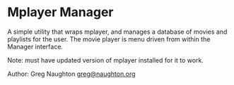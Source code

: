 
Mplayer Manager
===============

A simple utility that wraps mplayer, and manages a database of movies and playlists for the user.
The movie player is menu driven from within the Manager interface.

Note: must have updated version of mplayer installed for it to work.

Author: Greg Naughton greg@naughton.org
